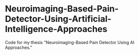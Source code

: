 # Neuroimaging-Based-Pain-Detector-Using-Artificial-Intelligence-Approaches
Code for my thesis "Neuroimaging-Based Pain Detector Using AI Approaches." 
